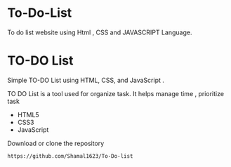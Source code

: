 # To-Do-List
To do list website using Html , CSS and JAVASCRIPT Language.

<h1>TO-DO List</h1>

<p>Simple TO-DO List using HTML, CSS, and JavaScript .</p>


<p> TO DO List is a tool used for organize task. It helps manage time , prioritize task </p>

<ul>
  <li>HTML5</li>
  <li>CSS3</li>
  <li>JavaScript</li>
</ul>

Download or clone the repository

```
https://github.com/Shamal1623/To-Do-list

```

```

```

